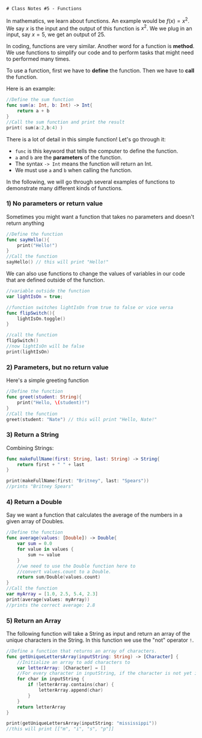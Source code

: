     # Class Notes #5 - Functions

In mathematics, we learn about functions. An example would be $f(x) = x^2$. We say $x$ is the input and the output of this function is $x^2$. We we plug in an input, say $x=5$, we get an output of $25$. 

In coding, functions are very similar. Another word for a function is **method**. We use functions to simplify our code and to perform tasks that might need to performed many times.

To use a function, first we have to **define** the function. Then we have to **call** the function. 

Here is an example:
``` swift
//Define the sum function
func sum(a: Int, b: Int) -> Int{
    return a + b
}
//Call the sum function and print the result
print( sum(a:2,b:4) )
```
There is a lot of detail in this simple function! Let's go through it:
- `func` is this keyword that tells the computer to define the function. 
- `a` and `b` are the **parameters** of the function.
- The syntax `-> Int` means the function will return an Int. 
- We must use `a` and `b` when calling the function.


In the following, we will go through several examples of functions to demonstrate many different kinds of functions.

### 1)  No parameters or return value
Sometimes you might want a function that takes no parameters and doesn't return anything
```swift
//Define the function
func sayHello(){
    print("Hello!")
}
//Call the function
sayHello() // this will print "Hello!"

```

We can also use functions to change the values of variables in our code that are defined outside of the function. 
```swift
//variable outside the function
var lightIsOn = true;

//function switches lightIsOn from true to false or vice versa
func flipSwitch(){
    lightIsOn.toggle()
}

//call the function
flipSwitch()
//now lightIsOn will be false
print(lightIsOn)
```
### 2) Parameters, but no return value
Here's a simple greeting function
```swift
//Define the function
func greet(student: String){
    print("Hello, \(student)!")
}
//Call the function
greet(student: "Nate") // this will print "Hello, Nate!"
```
### 3) Return a String
Combining Strings:
```swift
func makeFullName(first: String, last: String) -> String{
    return first + " " + last
}

print(makeFullName(first: "Britney", last: "Spears"))
//prints "Britney Spears"
```

### 4) Return a Double
Say we want a function that calculates the average of the numbers in a given array of Doubles. 

```swift
//Define the function
func average(values: [Double]) -> Double{
    var sum = 0.0
    for value in values {
        sum += value
    }
    //we need to use the Double function here to
    //convert values.count to a Double.
    return sum/Double(values.count)
}
//Call the function
var myArray = [1.0, 2.5, 5.4, 2.3]
print(average(values: myArray))
//prints the correct average: 2.8
```

### 5) Return an Array
The following function will take a String as input and return an array of the unique characters in the String. In this function we use the "not" operator `!`. 

```swift
//Define a function that returns an array of characters.
func getUniqueLettersArray(inputString: String) -> [Character] {
    //Initialize an array to add characters to
    var letterArray: [Character] = []
    //For every character in inputString, if the character is not yet in the array, append it to the array.
    for char in inputString {
        if !letterArray.contains(char) {
            letterArray.append(char)
        }
    }
    return letterArray
}

print(getUniqueLettersArray(inputString: "mississippi"))
//this will print [["m", "i", "s", "p"]]
```

